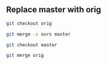 ## Replace master with orig

```bash
git checkout orig

git merge -s ours master

git checkout master

git merge orig
```
